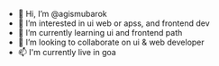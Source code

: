 - 👋 Hi, I’m @agismubarok
- 👀 I’m interested in ui web or apss, and frontend dev
- 🌱 I’m currently learning ui and frontend path
- 💞️ I’m looking to collaborate on ui & web developer
- 📫 I'm currently live in goa

<!---
agismubarok/agismubarok is a ✨ special ✨ repository because its `README.md` (this file) appears on your GitHub profile.
You can click the Preview link to take a look at your changes.
--->
